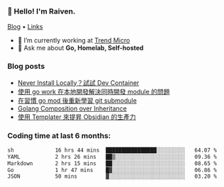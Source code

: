 <!-- ![Codewars](https://www.codewars.com/users/omegaatt36/badges/small) -->
### 👋 Hello! I'm Raiven.
[Blog](https://www.omegaatt.com) • [Links](https://link.omegaatt.com)

- 🔭 I’m currently working at [Trend Micro](https://www.trendmicro.com)
- 💬 Ask me about **Go, Homelab, Self-hosted**

### Blog posts
<!-- BLOG-POST-LIST:START -->
- [Never Install Locally？試試 Dev Container](https://www.omegaatt.com/blogs/develop/2025/dev_container/)
- [使用 go work 在本地開發解決同時開發 module 的問題](https://www.omegaatt.com/blogs/develop/2025/go_module_and_go_work/)
- [在習慣 go mod 後重新學習 git submodule](https://www.omegaatt.com/blogs/develop/2025/git_submodule_turorial/)
- [Golang Composition over Inheritance](https://www.omegaatt.com/blogs/develop/2025/golang_composition_over_inheritance/)
- [使用 Templater 來提昇 Obsidian 的生產力](https://www.omegaatt.com/blogs/develop/2025/use_obsidian_templater_to_get_more_productivity/)
<!-- BLOG-POST-LIST:END -->

### Coding time at last 6 months:
<!--START_SECTION:waka-->

```txt
sh             16 hrs 44 mins  ████████████████░░░░░░░░░   64.07 %
YAML           2 hrs 26 mins   ██▒░░░░░░░░░░░░░░░░░░░░░░   09.36 %
Markdown       2 hrs 15 mins   ██░░░░░░░░░░░░░░░░░░░░░░░   08.65 %
Go             1 hr 47 mins    █▓░░░░░░░░░░░░░░░░░░░░░░░   06.86 %
JSON           50 mins         ▓░░░░░░░░░░░░░░░░░░░░░░░░   03.20 %
```

<!--END_SECTION:waka-->
